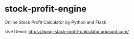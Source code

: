 # stock-profit-engine
Online Stock Profit Calculator by Python and Flask  

Live Demo: <https://wing-stack-profit-calculator.appspot.com/>

